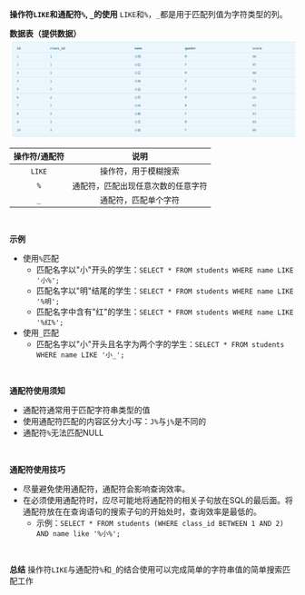 **操作符`LIKE`和通配符`%`, `_`的使用**
`LIKE`和`%`，`_`都是用于匹配列值为字符类型的列。
<br>

**数据表（提供数据）**
![数据表](./static/images/students.png)
<br>

| 操作符/通配符 | 说明 |
| :-----------: | :--: |
| `LIKE` | 操作符，用于模糊搜索 |
| `%` | 通配符，匹配出现任意次数的任意字符 |
| `_` | 通配符，匹配单个字符 |
<br>

**示例**

- 使用`%`匹配
  - 匹配名字以"小"开头的学生：`SELECT * FROM students WHERE name LIKE '小%';`
  - 匹配名字以"明"结尾的学生：`SELECT * FROM students WHERE name LIKE '%明';`
  - 匹配名字中含有"红"的学生：`SELECT * FROM students WHERE name LIKE '%红%';`
- 使用`_`匹配
  - 匹配名字以"小"开头且名字为两个字的学生：`SELECT * FROM students WHERE name LIKE '小_';`

<br>

**通配符使用须知**

- 通配符通常用于匹配字符串类型的值
- 使用通配符匹配的内容区分大小写：`J%`与`j%`是不同的
- 通配符`%`无法匹配NULL

<br>

**通配符使用技巧**

- 尽量避免使用通配符，通配符会影响查询效率。
- 在必须使用通配符时，应尽可能地将通配符的相关子句放在SQL的最后面。将通配符放在在查询语句的搜索子句的开始处时，查询效率是最低的。
  - 示例：`SELECT * FROM students (WHERE class_id BETWEEN 1 AND 2) AND name like '%小%';`

<br>

**总结**
操作符`LIKE`与通配符`%`和`_`的结合使用可以完成简单的字符串值的简单搜索匹配工作
